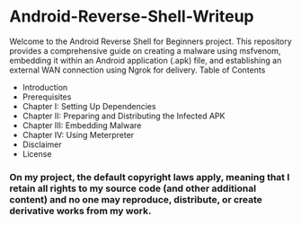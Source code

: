 # Android-Reverse-Shell-Writeup
Welcome to the Android Reverse Shell for Beginners project. This repository provides a comprehensive guide on creating a malware using msfvenom, embedding it within an Android application (.apk) file, and establishing an external WAN connection using Ngrok for delivery.
Table of Contents

   * Introduction
   * Prerequisites
   * Chapter I: Setting Up Dependencies
   * Chapter II: Preparing and Distributing the Infected APK
   * Chapter III: Embedding Malware
   * Chapter IV: Using Meterpreter
   * Disclaimer
   * License

### On my project, the default copyright laws apply, meaning that I retain all rights to my source code (and other additional content) and no one may reproduce, distribute, or create derivative works from my work.
